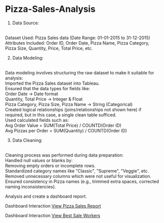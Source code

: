 # Pizza-Sales-Analysis

1. Data Source:
<br>
Dataset Used: Pizza Sales data (Date Range: 01-01-2015 to 31-12-2015)
<br>
Attributes Included: Order ID, Order Date, Pizza Name, Pizza Category, Pizza Size, Quantity, Price, Total Price, etc.

2. Data Modeling:
<br>
Data modeling involves structuring the raw dataset to make it suitable for analysis:
<br>
Imported the Pizza Sales dataset into Tableau.
<br>
Ensured that the data types for fields like:
<br>
Order Date → Date format
<br>
Quantity, Total Price → Integer & Float
<br>
Pizza Category, Pizza Size, Pizza Name → String (Categorical)
<br>
Created logical relationships (joins/relationships not shown here) if required, but in this case, a single clean table sufficed.
<br>
Used calculated fields such as:
<br>
Avg Order Value = SUM(Total Price) / COUNTD(Order ID)
<br>
Avg Pizzas per Order = SUM(Quantity) / COUNTD(Order ID)

3. Data Cleaning:
<br>
Cleaning process was performed during data preparation:
<br>
Handled null values or blanks by:
<br>
Removing empty orders or incomplete rows.
<br>
Standardized category names like "Classic", "Supreme", "Veggie", etc.
<br>
Removed unnecessary columns which were not useful for visualization.
<br>
Ensured consistency in Pizza names (e.g., trimmed extra spaces, corrected naming inconsistencies).


Analysis and create a dashboard report.

Dashboard Interaction <a href="https://github.com/Moinkhan123456/Pizza-Sales-Analysis/blob/main/Screenshot%20(5).png">View Pizza Sales Report</a>

Dashboard Interaction <a href="https://github.com/Moinkhan123456/Pizza-Sales-Analysis/blob/main/Screenshot%20(6).png">View Best Sale Workers</a>
